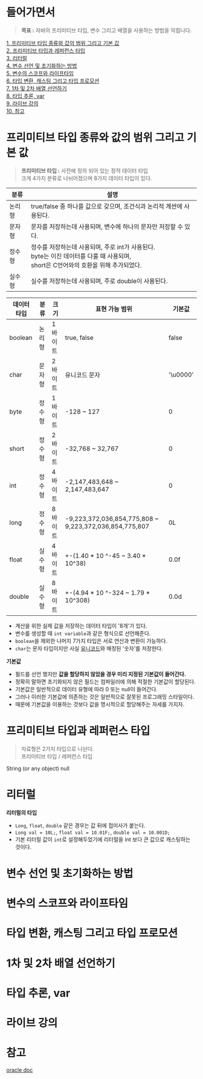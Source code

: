 # 들어가면서 
> **목표 :** 자바의 프리미티브 타입, 변수 그리고 배열을 사용하는 방법을 익힙니다.

[1. 프리미티브 타입 종류와 값의 범위 그리고 기본 값](#프리미티브-타입-종류와-값의-범위-그리고-기본-값)   
[2. 프리미티브 타입과 레퍼런스 타입](#프리미티브-타입과-레퍼런스-타입)   
[3. 리터럴](#리터럴)   
[4. 변수 선언 및 초기화하는 방법](#변수-선언-및-초기화하는-방법)   
[5. 변수의 스코프와 라이프타임](#변수의-스코프와-라이프타임)   
[6. 타입 변환, 캐스팅 그리고 타입 프로모션](#타입-변환-캐스팅-그리고-타입-프로모션)   
[7. 1차 및 2차 배열 선언하기](#1차-및-2차-배열-선언하기)   
[8. 타입 추론, var](#타입-추론-var)  
[9. 라이브 강의](#라이브-강의)   
[10. 참고](#참고)   

# 프리미티브 타입 종류와 값의 범위 그리고 기본 값
> **프리미티브 타입 :** 사전에 정의 되어 있는 정적 데이터 타입     
> 크게 4가지 분류로 나뉘어졌으며 8가지 데이터 타입이 있다.  

|분류|설명|
|--|--|
|논리형|true/false 중 하나를 값으로 갖으며, 조건식과 논리적 계싼에 사용된다.|   
|문자형|문자를 저장하는데 사용되며, 변수에 하나의 문자만 저장할 수 있다.|    
|정수형|정수를 저장하는데 사용되며, 주로 int가 사용된다.<br>byte는 이진 데이터를 다룰 때 사용되며,<br>short은 C언어와의 호환을 위해 추가되었다.|    
|실수형|실수를 저장하는데 사용되며, 주로 double이 사용된다.|   
       
|데이터 타입|분류|크기|표현 가능 범위|기본값|
|----|-----|---|----------|-----|
|boolean|논리형|1 바이트|true, false|false|
|char|문자형|2 바이트|유니코드 문자|'\u0000'|
|byte|정수형|1바이트|-128 ~ 127|0|
|short|정수형|2바이트|-32,768 ~ 32,767|0|
|int|정수형|4바이트|-2,147,483,648 ~ 2,147,483,647|0|
|long|정수형|8바이트|-9,223,372,036,854,775,808 ~ 9,223,372,036,854,775,807|0L|
|float|실수형|4바이트|+-(1.40 * 10 ^-45 ~ 3.40 * 10^38)|0.0f|
|double|실수형|8바이트|+-(4.94 * 10 ^-324 ~ 1.79 * 10^308)|0.0d|

* 계산을 위한 실제 값을 저장하는 데이터 타입이 '8개'가 있다.         
* 변수를 생성할 때 `int variable`과 같은 형식으로 선언해준다.       
* `boolean`을 제외한 나머지 7가지 타입은 서로 연산과 변환이 가능하다.    
* `char`는 문자 타입이지만 사실 [유니코드](https://ko.wikipedia.org/wiki/%EC%9C%A0%EB%8B%88%EC%BD%94%EB%93%9C)와 매칭된 '숫자'를 저장한다.    

**기본값**
* 필드를 선언 했지만 **값을 할당하지 않았을 경우 미리 지정된 기본값이 들어간다.**      
* 정확히 말하면 초기화되지 않은 필드는 컴파일러에 의해 적절한 기본값이 할당된다.       
* 기본값은 일반적으로 데이터 유형에 따라 0 또는 null이 들어간다.           
* 그러나 이러한 기본값에 의존하는 것은 일반적으로 잘못된 프로그래밍 스타일이다.
* 때문에 기본값을 이용하는 것보다 값을 명시적으로 할당해주는 자세를 가지자.     
   
   

# 프리미티브 타입과 레퍼런스 타입
> 자료형은 2가지 타입으로 나뉜다.   
> 프리미티브 타입 / 레퍼런스 타입      

String (or any object)  	null


# 리터럴

**리터럴의 타입**
* `Long`, `float`, `double` 같은 경우는 값 뒤에 접미사가 붙는다.
* `Long val = 10L;`, `float val = 10.01F;`, `double val = 10.001D;`
* 기본 리터럴 값이 `int`로 설정해두었기에 리터럴을 int 보다 큰 값으로 캐스팅하는 것이다.   



# 변수 선언 및 초기화하는 방법
# 변수의 스코프와 라이프타임
# 타입 변환, 캐스팅 그리고 타입 프로모션
# 1차 및 2차 배열 선언하기
# 타입 추론, var
# 라이브 강의
# 참고 
[oracle doc](https://docs.oracle.com/javase/tutorial/java/nutsandbolts/datatypes.html)
